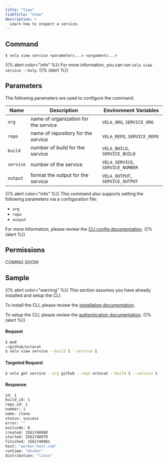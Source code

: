```yaml
---
title: "View"
linkTitle: "View"
description: >
  Learn how to inspect a service.
---
```


## Command

```
$ vela view service <parameters...> <arguments...>
```

{{% alert color="info" %}}
For more information, you can run `vela view service --help`.
{{% /alert %}}

## Parameters

The following parameters are used to configure the command:

| Name      | Description                          | Environment Variables            |
| --------- | ------------------------------------ | -------------------------------- |
| `org`     | name of organization for the service | `VELA_ORG`, `SERVICE_ORG`        |
| `repo`    | name of repository for the service   | `VELA_REPO`, `SERVICE_REPO`      |
| `build`   | number of build for the service      | `VELA_BUILD`, `SERVICE_BUILD`    |
| `service` | number of the service                | `VELA_SERVICE`, `SERVICE_NUMBER` |
| `output`  | format the output for the service    | `VELA_OUTPUT`, `SERVICE_OUTPUT`  |

{{% alert color="info" %}}
This command also supports setting the following parameters via a configuration file:

- `org`
- `repo`
- `output`

For more information, please review the [CLI config documentation](/docs/reference/cli/config/).
{{% /alert %}}

## Permissions

COMING SOON!

## Sample

{{% alert color="warning" %}}
This section assumes you have already installed and setup the CLI.

To install the CLI, please review the [installation documentation](/docs/reference/cli/install/).

To setup the CLI, please review the [authentication documentation](/docs/reference/cli/authentication/).
{{% /alert %}}

#### Request

```sh
$ pwd
~/github/octocat
$ vela view service --build 1 --service 1
```

#### Targeted Request

```sh
$ vela get service --org github --repo octocat --build 1 --service 1
```

#### Response

```sh
id: 1
build_id: 1
repo_id: 1
number: 1
name: clone
status: success
error: ""
exitcode: 0
created: 1561748980
started: 1561748979
finished: 1561748981
host: "worker.host.com"
runtime: "docker"
distribution: "linux"
```
